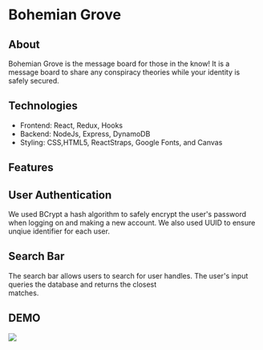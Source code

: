 #  Bohemian Grove


## About
Bohemian Grove is the message board for those in the know! It is a message board to share any conspiracy theories while your identity is safely secured.

## Technologies 
  * Frontend: React, Redux, Hooks
  * Backend: NodeJs, Express, DynamoDB
  * Styling: CSS,HTML5, ReactStraps, Google Fonts, and Canvas
 
    
## Features 

  ## User Authentication 
  
  We used BCrypt a hash algorithm to safely encrypt the user's password when logging on and making a new account. We also used UUID to ensure unqiue identifier       for each user.
   
  ## Search Bar
  
  The search bar allows users to search for user handles. The user's input queries the database and returns the closest      
  matches.
  
## DEMO

  ![](splash.gif)
  
